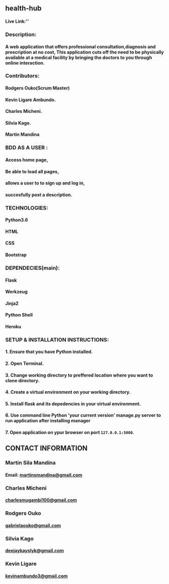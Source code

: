 ## health-hub
#### Live Link:''
### Description:
#### A web application that offers professional consultation,diagnosis and prescription at no cost, This application cuts off the need to be physically available at a medical facility by bringing the doctors to you through online interaction. 
### Contributors:
#### Rodgers Ouko(Scrum Master)
#### Kevin Ligare Ambundo.
#### Charles Micheni.
#### Silvia Kago.
#### Martin Mandina
### BDD AS A USER :
#### Access home page,
#### Be able to load all pages,
#### allows a user to to sign up and log in,
#### succesfully post a description.
### TECHNOLOGIES:
#### Python3.6
#### HTML
#### CSS
#### Bootstrap
### DEPENDECIES(main):
#### Flask
#### Werkzeug
#### Jinja2
#### Python Shell
#### Heroku
### SETUP & INSTALLATION INSTRUCTIONS:
#### 1. Ensure that you have Python installed.
#### 2. Open Terminal.
#### 3. Change working directory to preffered location where you want to clone directory.
#### 4. Create a virtual environment on your working directory.
#### 5. Install flask and its depedencies in your virtual environment.
#### 6. Use command line Python 'your current version' manage.py server to run application after installing manager
#### 7. Open application on ypur browser on port `127.0.0.1:5000`. 
## CONTACT INFORMATION
### Martin Sila Mandina 
#### Email: martinsmandina@gmail.com
### Charles Micheni
#### charlesmugambi100@gmail.com
### Rodgers Ouko
#### gabrielaouko@gmail.com
### Silvia Kago
#### deejaykayslyk@gmail.com
### Kevin Ligare
#### kevinambundo3@gmail.com



